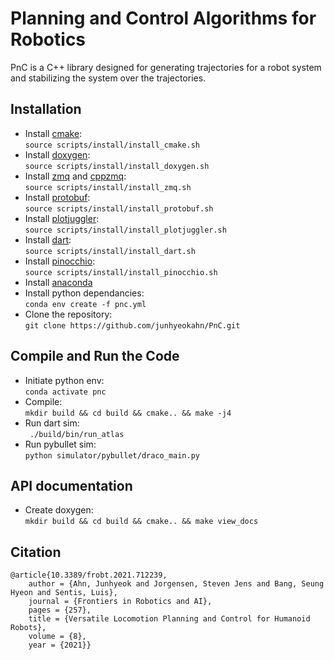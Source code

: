 # Planning and Control Algorithms for Robotics
PnC is a C++ library designed for generating trajectories for a robot system
and stabilizing the system over the trajectories.

## Installation
- Install [cmake](https://cmake.org/):<br/>
```source scripts/install/install_cmake.sh```
- Install [doxygen](https://www.doxygen.nl/index.html):<br/>
```source scripts/install/install_doxygen.sh```
- Install [zmq](https://zeromq.org/) and [cppzmq](https://github.com/zeromq/cppzmq):<br/>
```source scripts/install/install_zmq.sh```
- Install [protobuf](https://developers.google.com/protocol-buffers):<br/>
```source scripts/install/install_protobuf.sh```
- Install [plotjuggler](https://github.com/facontidavide/PlotJuggler):<br/>
```source scripts/install/install_plotjuggler.sh```
- Install [dart](http://dartsim.github.io/):<br/>
```source scripts/install/install_dart.sh```
- Install [pinocchio](https://github.com/stack-of-tasks/pinocchio):<br/>
```source scripts/install/install_pinocchio.sh```
- Install [anaconda](https://docs.anaconda.com/anaconda/install/)
- Install python dependancies:<br/>
```conda env create -f pnc.yml```
- Clone the repository:<br/>
```git clone https://github.com/junhyeokahn/PnC.git```

## Compile and Run the Code
- Initiate python env:<br/>
```conda activate pnc```
- Compile:<br/>
```mkdir build && cd build && cmake.. && make -j4 ```
- Run dart sim:<br/>
``` ./build/bin/run_atlas```
- Run pybullet sim:<br/>
```python simulator/pybullet/draco_main.py```

## API documentation
- Create doxygen:<br/>
```mkdir build && cd build && cmake.. && make view_docs ```

## Citation
```
@article{10.3389/frobt.2021.712239,
	author = {Ahn, Junhyeok and Jorgensen, Steven Jens and Bang, Seung Hyeon and Sentis, Luis},
	journal = {Frontiers in Robotics and AI},
	pages = {257},
	title = {Versatile Locomotion Planning and Control for Humanoid Robots},
	volume = {8},
	year = {2021}}
```
